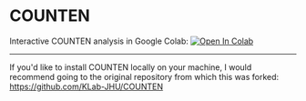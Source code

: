 # COUNTEN


Interactive COUNTEN analysis in Google Colab: [![Open In Colab](https://colab.research.google.com/assets/colab-badge.svg)](https://colab.research.google.com/github/pr4deepr/COUNTEN/blob/master/COUNTEN.ipynb)

--------------

If you'd like to install COUNTEN locally on your machine, I would recommend going to the original repository from which this was forked: https://github.com/KLab-JHU/COUNTEN

